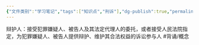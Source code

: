 ```yaml
---
{"文件类别":"学习笔记","tags":["知识点","刑诉"],"dg-publish":true,"permalink":"/学习笔记studyup/知识点cheese/辩护人/","dgPassFrontmatter":true,"created":"2024-09-14T15:58:13.294+08:00","updated":"2024-10-24T16:06:35.416+08:00"}
---
```


辩护人：接受犯罪嫌疑人、被告人及其法定代理人的委托，或者接受人民法院指定，为犯罪嫌疑人、被告人提供辩护、维护其合法权益的诉讼参与人 #背诵/概念 